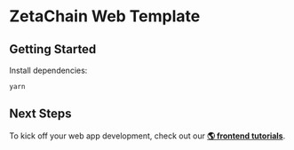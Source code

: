 # ZetaChain Web Template

## Getting Started

Install dependencies:

```
yarn
```

## Next Steps

To kick off your web app development, check out our [**🌎 frontend
tutorials**](https://www.zetachain.com/docs/developers/web/universalkit/).
